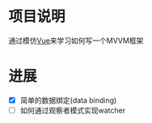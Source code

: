 # 项目说明
通过模仿[Vue](https://github.com/vuejs/vue)来学习如何写一个MVVM框架

# 进展
- [x] 简单的数据绑定(data binding)
- [ ] 如何通过观察者模式实现watcher